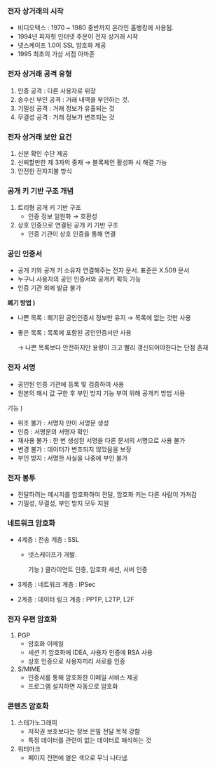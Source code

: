 ### 전자 상거래의 시작

- 비디오택스 : 1970 ~ 1980 중반까지 온라인 홈뱅킹에 사용됨.
- 1994년 피자헛 인터넷 주문이 전자 상거래 시작
- 넷스케이프 1.0이 SSL 암호화 제공
- 1995 최초의 가상 서점 아마존

### 전자 상거래 공격 유형

1. 인증 공격 : 다른 사용자로 위장
2. 송수신 부인 공격 : 거래 내역을 부인하는 것. 
3. 기밀성 공격 : 거래 정보가 유출되는 것
4. 무결성 공격 : 거래 정보가 변조되는 것

### 전자 상거래 보안 요건

1. 신분 확인 수단 제공
2. 신뢰할만한 제 3자의 중재 → 블록체인 활성화 시 해결 가능
3. 안전한 전자지불 방식

### 공개 키 기반 구조 개념

1. 트리형 공개 키 기반 구조
    - 인증 정보 일원화 → 호환성
2. 상호 인증으로 연결된 공개 키 기반 구조
    - 인증 기관이 상호 인증을 통해 연결

### 공인 인증서

- 공개 키와 공개 키 소유자 연결해주는 전자 문서. 표준은 X.509 문서
- 누구나 사용자의 공인 인증서와 공개키 획득 가능
- 인증 기관 외에 발급 불가

**폐기 방법 )**

- 나쁜 목록 : 폐기된 공인인증서 정보만 유지 → 목록에 없는 것만 사용
- 좋은 목록 : 목록에 포함된 공인인증서만 사용
    
    → 나쁜 목록보다 안전하지만 용량이 크고 빨리 갱신되어야한다는 단점 존재
    

### 전자 서명

- 공인된 인증 기관에 등록 및 검증하여 사용
- 원본의 해시 값 구한 후 부인 방지 기능 부여 위해 공개키 방법 사용

기능 )

- 위조 불가 : 서명자 만이 서명문 생성
- 인증 : 서명문의 서명자 확인
- 재사용 불가 : 한 번 생성된 서명을 다른 문서의 서명으로 사용 불가
- 변경 불가 : 데이터가 변조되지 않았음을 보장
- 부인 방지 : 서명한 사실을 나중에 부인 불가

### 전자 봉투

- 전달하려는 메시지를 암호화하여 전달, 암호화 키는 다른 사람이 가져감
- 기밀성, 무결성, 부인 방지 모두 지원

### 네트워크 암호화

- 4계층 : 전송 계층 : SSL
    - 넷스케이프가 개발.
        
        기능 ) 클라이언트 인증, 암호화 세션, 서버 인증
        
- 3계층 : 네트워크 계층 : IPSec
- 2계층 : 데이터 링크 계층 : PPTP, L2TP, L2F

### 전자 우편 암호화

1. PGP
    - 암호화 이메일
    - 세션 키 암호화에 IDEA, 사용자 인증에 RSA 사용
    - 상호 인증으로 사용자끼리 서로를 인증
2. S/MIME
    - 인증서를 통해 암호화한 이메일 서비스 제공
    - 프로그램 설치하면 자동으로 암호화

### 콘텐츠 암호화

1. 스테가노그래피
    - 저작권 보호보다는 정보 은밀 전달 목적 강함
    - 특정 데이터를 관련이 없는 데이터로 해석하는 것
2. 워터마크
    - 페이지 전면에 옅은 색으로 무늬 나타냄.
